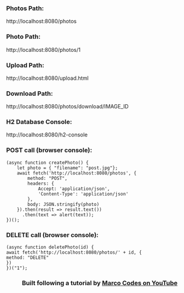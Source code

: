 ### Photos Path:
<!-- --> http://localhost:8080/photos

### Photo Path:
<!-- --> http://localhost:8080/photos/1

### Upload Path:
<!-- --> http://localhost:8080/upload.html

### Download Path:
<!-- --> http://localhost:8080/photos/download/IMAGE_ID

### H2 Database Console:
<!-- --> http://localhost:8080/h2-console

### POST call (browser console):

```
(async function createPhoto() {
    let photo = { "filename": "post.jpg"};
    await fetch('http://localhost:8080/photos', {
    	method: "POST",
    	headers: {
    		Accept: 'application/json',
    		'Content-Type': 'application/json'
    	},
    	body: JSON.stringify(photo)
    }).then(result => result.text())
      .then(text => alert(text));
})();
```

### DELETE call (browser console):

```
(async function deletePhoto(id) {
await fetch('http://localhost:8080/photos/' + id, {
method: "DELETE"
})
})("1");
```

<div align="center">
    <h3>
        Built following a tutorial by <a href="https://www.youtube.com/watch?v=QuvS_VLbGko" target="_blank">Marco Codes on YouTube</a>
    </h3>
</div>